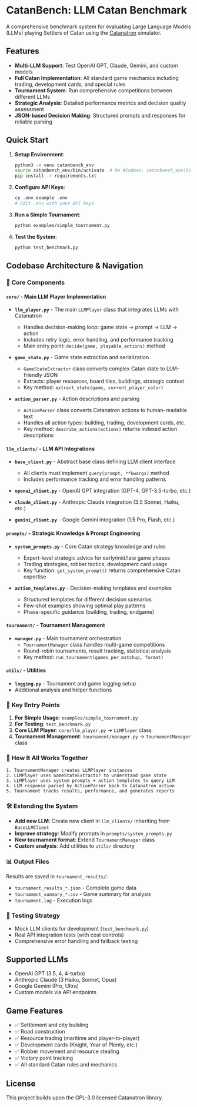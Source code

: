 # CatanBench: LLM Catan Benchmark

A comprehensive benchmark system for evaluating Large Language Models (LLMs) playing Settlers of Catan using the [Catanatron](https://github.com/bcollazo/catanatron) simulator.

## Features

- **Multi-LLM Support**: Test OpenAI GPT, Claude, Gemini, and custom models
- **Full Catan Implementation**: All standard game mechanics including trading, development cards, and special rules
- **Tournament System**: Run comprehensive competitions between different LLMs
- **Strategic Analysis**: Detailed performance metrics and decision quality assessment
- **JSON-based Decision Making**: Structured prompts and responses for reliable parsing

## Quick Start

1. **Setup Environment**:
   ```bash
   python3 -m venv catanbench_env
   source catanbench_env/bin/activate  # On Windows: catanbench_env\Scripts\activate
   pip install -r requirements.txt
   ```

2. **Configure API Keys**:
   ```bash
   cp .env.example .env
   # Edit .env with your API keys
   ```

3. **Run a Simple Tournament**:
   ```bash
   python examples/simple_tournament.py
   ```

4. **Test the System**:
   ```bash
   python test_benchmark.py
   ```

## Codebase Architecture & Navigation

### 📁 **Core Components**

#### `core/` - Main LLM Player Implementation
- **`llm_player.py`** - The main `LLMPlayer` class that integrates LLMs with Catanatron
  - Handles decision-making loop: game state → prompt → LLM → action
  - Includes retry logic, error handling, and performance tracking
  - Main entry point: `decide(game, playable_actions)` method

- **`game_state.py`** - Game state extraction and serialization
  - `GameStateExtractor` class converts complex Catan state to LLM-friendly JSON
  - Extracts: player resources, board tiles, buildings, strategic context
  - Key method: `extract_state(game, current_player_color)`

- **`action_parser.py`** - Action descriptions and parsing
  - `ActionParser` class converts Catanatron actions to human-readable text
  - Handles all action types: building, trading, development cards, etc.
  - Key method: `describe_actions(actions)` returns indexed action descriptions

#### `llm_clients/` - LLM API Integrations
- **`base_client.py`** - Abstract base class defining LLM client interface
  - All clients must implement `query(prompt, **kwargs)` method
  - Includes performance tracking and error handling patterns

- **`openai_client.py`** - OpenAI GPT integration (GPT-4, GPT-3.5-turbo, etc.)
- **`claude_client.py`** - Anthropic Claude integration (3.5 Sonnet, Haiku, etc.)  
- **`gemini_client.py`** - Google Gemini integration (1.5 Pro, Flash, etc.)

#### `prompts/` - Strategic Knowledge & Prompt Engineering
- **`system_prompts.py`** - Core Catan strategy knowledge and rules
  - Expert-level strategic advice for early/mid/late game phases
  - Trading strategies, robber tactics, development card usage
  - Key function: `get_system_prompt()` returns comprehensive Catan expertise

- **`action_templates.py`** - Decision-making templates and examples
  - Structured templates for different decision scenarios
  - Few-shot examples showing optimal play patterns
  - Phase-specific guidance (building, trading, endgame)

#### `tournament/` - Tournament Management
- **`manager.py`** - Main tournament orchestration
  - `TournamentManager` class handles multi-game competitions
  - Round-robin tournaments, result tracking, statistical analysis
  - Key method: `run_tournament(games_per_matchup, format)`

#### `utils/` - Utilities
- **`logging.py`** - Tournament and game logging setup
- Additional analysis and helper functions

### 🎯 **Key Entry Points**

1. **For Simple Usage**: `examples/simple_tournament.py`
2. **For Testing**: `test_benchmark.py`  
3. **Core LLM Player**: `core/llm_player.py` → `LLMPlayer` class
4. **Tournament Management**: `tournament/manager.py` → `TournamentManager` class

### 🔄 **How It All Works Together**

```
1. TournamentManager creates LLMPlayer instances
2. LLMPlayer uses GameStateExtractor to understand game state
3. LLMPlayer uses system prompts + action templates to query LLM
4. LLM response parsed by ActionParser back to Catanatron action
5. Tournament tracks results, performance, and generates reports
```

### 🛠️ **Extending the System**

- **Add new LLM**: Create new client in `llm_clients/` inheriting from `BaseLLMClient`
- **Improve strategy**: Modify prompts in `prompts/system_prompts.py`
- **New tournament format**: Extend `TournamentManager` class
- **Custom analysis**: Add utilities to `utils/` directory

### 📊 **Output Files** 
Results are saved in `tournament_results/`:
- `tournament_results_*.json` - Complete game data
- `tournament_summary_*.csv` - Game summary for analysis  
- `tournament.log` - Execution logs

### 🧪 **Testing Strategy**
- Mock LLM clients for development (`test_benchmark.py`)
- Real API integration tests (with cost controls)
- Comprehensive error handling and fallback testing

## Supported LLMs

- OpenAI GPT (3.5, 4, 4-turbo)
- Anthropic Claude (3 Haiku, Sonnet, Opus)
- Google Gemini (Pro, Ultra)
- Custom models via API endpoints

## Game Features

- ✅ Settlement and city building
- ✅ Road construction  
- ✅ Resource trading (maritime and player-to-player)
- ✅ Development cards (Knight, Year of Plenty, etc.)
- ✅ Robber movement and resource stealing
- ✅ Victory point tracking
- ✅ All standard Catan rules and mechanics

## License

This project builds upon the GPL-3.0 licensed Catanatron library.